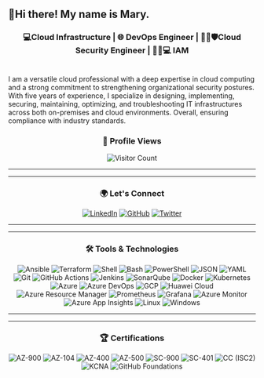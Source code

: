## 👋Hi there! My name is Mary.

<div align="center">
  
### 💻Cloud Infrastructure | 🌐 DevOps Engineer |  🕵️‍♀️🛡️Cloud Security Engineer | 🕵️‍♀️💻 IAM

</div>

<br>
I am a versatile cloud professional with a deep expertise in cloud computing and a strong commitment to strengthening organizational security postures. With five years of experience, I specialize in designing, implementing, securing, maintaining, optimizing, and troubleshooting IT infrastructures across both on-premises and cloud environments. Overall, ensuring compliance with industry standards.

<div align="center"> 
  
  ### 👀 Profile Views 
  
</div>

<div align="center">  
  
  ![Visitor Count](https://visitor-badge.laobi.icu/badge?page_id=MaryBamisile)

 </div>

 ---
 ---

 <div align="center"> 
  
### 🌍 Let's Connect

[![LinkedIn](https://img.shields.io/badge/-LinkedIn-0077B5?style=for-the-badge&logo=linkedin&logoColor=white)](https://www.linkedin.com/in/marybamisile/)
[![GitHub](https://img.shields.io/badge/-GitHub-181717?style=for-the-badge&logo=github&logoColor=white)](https://github.com/MaryBamisile)
[![Twitter](https://img.shields.io/badge/-Twitter-1DA1F2?style=for-the-badge&logo=twitter&logoColor=white)](https://twitter.com/MaryCybSec)

</div>

---
---

<div align="center">  
  
### 🛠️ Tools & Technologies

![Ansible](https://img.shields.io/badge/Ansible-EE0000?style=for-the-badge&logo=ansible&logoColor=white)
![Terraform](https://img.shields.io/badge/Terraform-7B42BC?style=for-the-badge&logo=terraform&logoColor=white)
![Shell](https://img.shields.io/badge/Shell_Scripting-121011?style=for-the-badge&logo=gnu-bash&logoColor=white)
![Bash](https://img.shields.io/badge/Bash-4EAA25?style=for-the-badge&logo=gnubash&logoColor=white)
![PowerShell](https://img.shields.io/badge/PowerShell-5391FE?style=for-the-badge&logo=powershell&logoColor=white)
![JSON](https://img.shields.io/badge/JSON-000000?style=for-the-badge&logo=json&logoColor=white)
![YAML](https://img.shields.io/badge/YAML-ffffff?style=for-the-badge&logo=yaml&logoColor=000)
![Git](https://img.shields.io/badge/Git-F05032?style=for-the-badge&logo=git&logoColor=white)
![GitHub Actions](https://img.shields.io/badge/GitHub_Actions-2088FF?style=for-the-badge&logo=github-actions&logoColor=white)
![Jenkins](https://img.shields.io/badge/Jenkins-D24939?style=for-the-badge&logo=jenkins&logoColor=white)
![SonarQube](https://img.shields.io/badge/SonarQube-4E9BCD?style=for-the-badge&logo=sonarqube&logoColor=white)
![Docker](https://img.shields.io/badge/Docker-2496ED?style=for-the-badge&logo=docker&logoColor=white)
![Kubernetes](https://img.shields.io/badge/Kubernetes-326CE5?style=for-the-badge&logo=kubernetes&logoColor=white)
![Azure](https://img.shields.io/badge/Azure-0078D4?style=for-the-badge&logo=microsoft-azure&logoColor=white)
![Azure DevOps](https://img.shields.io/badge/Azure_DevOps-0078D7?style=for-the-badge&logo=azure-devops&logoColor=white)
![GCP](https://img.shields.io/badge/Google_Cloud-4285F4?style=for-the-badge&logo=google-cloud&logoColor=white)
![Huawei Cloud](https://img.shields.io/badge/Huawei_Cloud-D60000?style=for-the-badge&logo=huawei&logoColor=white)
![Azure Resource Manager](https://img.shields.io/badge/Azure_Resource_Manager-0078D4?style=for-the-badge&logo=microsoftazure&logoColor=white)
![Prometheus](https://img.shields.io/badge/Prometheus-E6522C?style=for-the-badge&logo=prometheus&logoColor=white)
![Grafana](https://img.shields.io/badge/Grafana-F46800?style=for-the-badge&logo=grafana&logoColor=white)
![Azure Monitor](https://img.shields.io/badge/Azure_Monitor-0078D4?style=for-the-badge&logo=microsoftazure&logoColor=white)
![Azure App Insights](https://img.shields.io/badge/Application_Insights-5C2D91?style=for-the-badge&logo=azurefunctions&logoColor=white)
![Linux](https://img.shields.io/badge/Linux-FCC624?style=for-the-badge&logo=linux&logoColor=black)
![Windows](https://img.shields.io/badge/Windows-0078D6?style=for-the-badge&logo=windows&logoColor=white)


</div>

 ---
 ---

 <div align="center">  
  
### 🏆 Certifications

![AZ-900](https://img.shields.io/badge/AZ--900-Azure_Fundamentals-0078D4?style=for-the-badge&logo=microsoft&logoColor=white)
![AZ-104](https://img.shields.io/badge/AZ--104-Azure_Admin_Associate-0078D4?style=for-the-badge&logo=microsoftazure&logoColor=white)
![AZ-400](https://img.shields.io/badge/AZ--400-DevOps_Engineer_Expert-0078D4?style=for-the-badge&logo=azuredevops&logoColor=white)
![AZ-500](https://img.shields.io/badge/AZ--500-Azure_Security_Engineer-0078D4?style=for-the-badge&logo=microsoftazure&logoColor=white)
![SC-900](https://img.shields.io/badge/SC--900-Security,_Compliance_&_Identity_Fundamentals-111927?style=for-the-badge&logo=microsoft&logoColor=white)
![SC-401](https://img.shields.io/badge/SC--401-Administering_Information_Security_in_Microsoft_365_certification-111927?style=for-the-badge&logo=microsoft&logoColor=white)
![CC (ISC2)](https://img.shields.io/badge/Certified_in_Cybersecurity_(CC)-(ISC)²-0066A1?style=for-the-badge&logo=isc2&logoColor=white)
![KCNA](https://img.shields.io/badge/KCNA-Kubernetes_&_Cloud_Native_Associate-326CE5?style=for-the-badge&logo=kubernetes&logoColor=white)
![GitHub Foundations](https://img.shields.io/badge/GitHub_Foundations-Certified-181717?style=for-the-badge&logo=github&logoColor=white)



</div>
<!--
**MaryBamisile/MaryBamisile** is a ✨ _special_ ✨ repository because its `README.md` (this file) appears on your GitHub profile.

Here are some ideas to get you started:

- 🔭 I’m currently working on ...
- 🌱 I’m currently learning ...
- 👯 I’m looking to collaborate on ...
- 🤔 I’m looking for help with ...
- 💬 Ask me about ...
- 📫 How to reach me: ...
- 😄 Pronouns: ...
- ⚡ Fun fact: ...
-->
